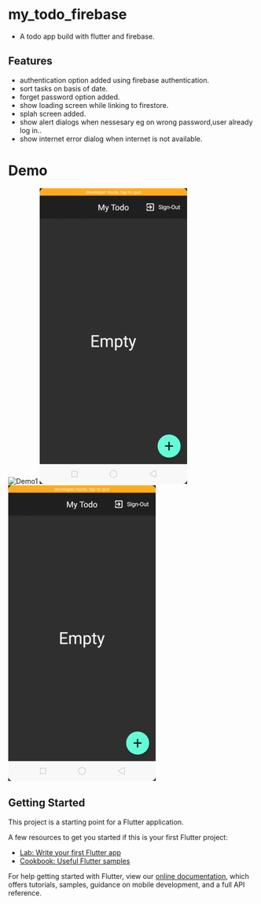 # my_todo_firebase

 - A todo app build with flutter and firebase.
## Features
 - authentication option added using firebase authentication.
 - sort tasks on basis of date.
 - forget password option added.
 - show loading screen while linking to firestore.
 - splah screen added.
 - show alert dialogs when nessesary eg on wrong password,user already log in..
 - show internet error dialog when internet is not available.
# Demo
  ![Demo1](screenshots/3.gif)
  ![Demo2](screenshots/2.gif)
  ![Demo3](screenshots/1.gif)
## Getting Started

This project is a starting point for a Flutter application.

A few resources to get you started if this is your first Flutter project:

- [Lab: Write your first Flutter app](https://flutter.dev/docs/get-started/codelab)
- [Cookbook: Useful Flutter samples](https://flutter.dev/docs/cookbook)

For help getting started with Flutter, view our
[online documentation](https://flutter.dev/docs), which offers tutorials,
samples, guidance on mobile development, and a full API reference.
